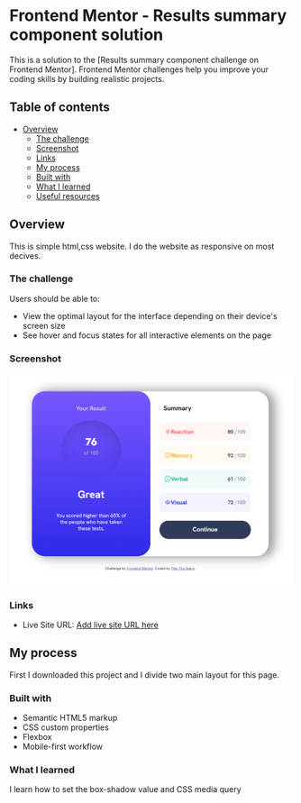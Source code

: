 # Frontend Mentor - Results summary component solution

This is a solution to the [Results summary component challenge on Frontend Mentor]. Frontend Mentor challenges help you improve your coding skills by building realistic projects. 

## Table of contents

- [Overview](#overview)
  - [The challenge](#the-challenge)
  - [Screenshot](#screenshot)
  - [Links](#links)
  - [My process](#my-process)
  - [Built with](#built-with)
  - [What I learned](#what-i-learned)
  - [Useful resources](#useful-resources)


## Overview
This is simple html,css website. I do the website as responsive on most decives.

### The challenge

Users should be able to:

- View the optimal layout for the interface depending on their device's screen size
- See hover and focus states for all interactive elements on the page


### Screenshot

![solution screenshoot](./design/solution.jpg)



### Links

- Live Site URL: [Add live site URL here]([https://your-live-site-url.com](https://thinthunaing.github.io/result-summary-component/))

## My process
First I downloaded this project and I divide two main layout for this page. 

### Built with

- Semantic HTML5 markup
- CSS custom properties
- Flexbox
- Mobile-first workflow


### What I learned

I learn how to set the box-shadow value and CSS media query


